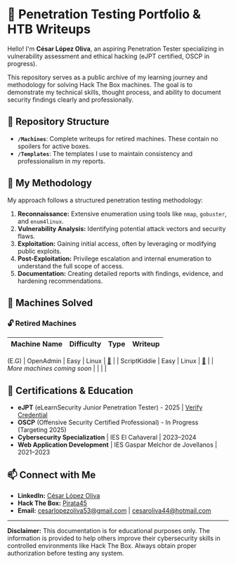 # 🔐 Penetration Testing Portfolio & HTB Writeups

Hello! I'm **César López Oliva**, an aspiring Penetration Tester specializing in vulnerability assessment and ethical hacking (eJPT certified, OSCP in progress).

This repository serves as a public archive of my learning journey and methodology for solving Hack The Box machines. The goal is to demonstrate my technical skills, thought process, and ability to document security findings clearly and professionally.

## 📂 Repository Structure

*   **`/Machines`**: Complete writeups for retired machines. These contain no spoilers for active boxes.
*   **`/Templates`**: The templates I use to maintain consistency and professionalism in my reports.

## 🧪 My Methodology

My approach follows a structured penetration testing methodology:
1.  **Reconnaissance:** Extensive enumeration using tools like `nmap`, `gobuster`, and `enum4linux`.
2.  **Vulnerability Analysis:** Identifying potential attack vectors and security flaws.
3.  **Exploitation:** Gaining initial access, often by leveraging or modifying public exploits.
4.  **Post-Exploitation:** Privilege escalation and internal enumeration to understand the full scope of access.
5.  **Documentation:** Creating detailed reports with findings, evidence, and hardening recommendations.

## 🚀 Machines Solved

### 🔓 Retired Machines
| Machine Name | Difficulty | Type | Writeup |
| :----------- | :--------- | :--- | :------ |
(E.G)
| OpenAdmin | Easy | Linux | [📝](./Retired/OpenAdmin/) |
| ScriptKiddie | Easy | Linux | [📝](./Retired/ScriptKiddie/) |
| *More machines coming soon* | | | |

## 📜 Certifications & Education

*   **eJPT** (eLearnSecurity Junior Penetration Tester) - 2025 | [Verify Credential](https://certs.ine.com/307ba53a-cf24-4892-b40a-0b8b6c92c738#acc.mWzXHxTv)
*   **OSCP** (Offensive Security Certified Professional) - In Progress (Targeting 2025)
*   **Cybersecurity Specialization** | IES El Cañaveral | 2023–2024
*   **Web Application Development** | IES Gaspar Melchor de Jovellanos | 2021–2023

## 📫 Connect with Me

*   **LinkedIn:** [César López Oliva](https://www.linkedin.com/in/c%C3%A9sar-lopez-oliva-2145b0216/)
*   **Hack The Box:** [Pirata45](https://app.hackthebox.com/profile/overview)
*   **Email:** cesarlopezoliva53@gmail.com | cesaroliva44@hotmail.com

---

**Disclaimer:** This documentation is for educational purposes only. The information is provided to help others improve their cybersecurity skills in controlled environments like Hack The Box. Always obtain proper authorization before testing any system.
